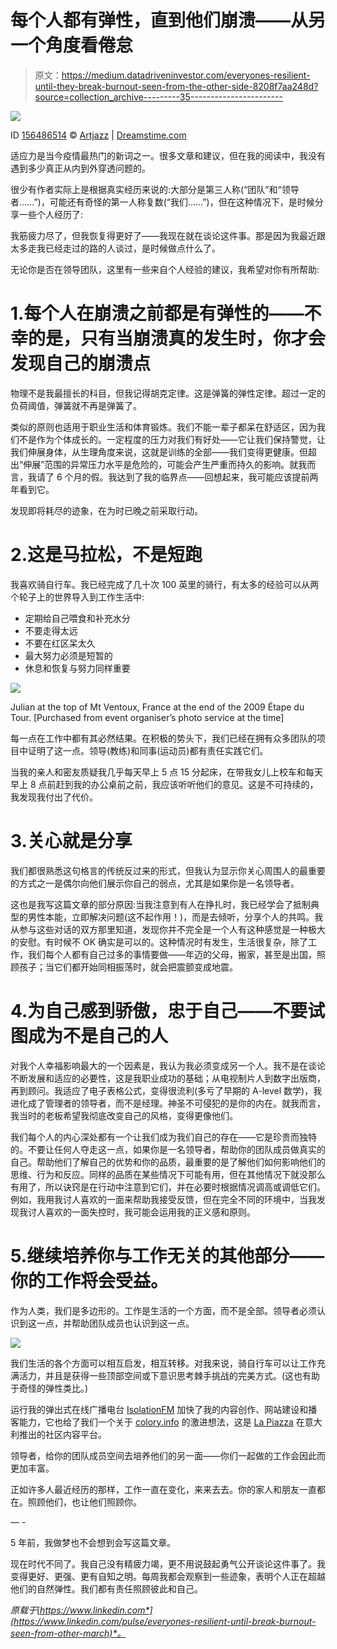 # 每个人都有弹性，直到他们崩溃——从另一个角度看倦怠

> 原文：<https://medium.datadriveninvestor.com/everyones-resilient-until-they-break-burnout-seen-from-the-other-side-8208f7aa248d?source=collection_archive---------35----------------------->

![](img/5ab4932e61e7336e2bf55f048724c7df.png)

ID [156486514](https://www.dreamstime.com/rainbow-plastic-slinky-toy-duotone-shadows-multicolored-statching-spiral-pink-lavender-background-place-text-image156486514) © [Artjazz](https://www.dreamstime.com/artjazz_info) | [Dreamstime.com](https://www.dreamstime.com/photos-images/coil-spring-stretch.html)

适应力是当今疫情最热门的新词之一。很多文章和建议，但在我的阅读中，我没有遇到多少真正从内到外穿透问题的。

很少有作者实际上是根据真实经历来说的:大部分是第三人称(“团队”和“领导者……”)，可能还有奇怪的第一人称复数(“我们……”)，但在这种情况下，是时候分享一些个人经历了:

我筋疲力尽了，但我恢复得更好了——我现在就在谈论这件事。那是因为我最近跟太多走我已经走过的路的人谈过，是时候做点什么了。

无论你是否在领导团队，这里有一些来自个人经验的建议，我希望对你有所帮助:

# 1.每个人在崩溃之前都是有弹性的——不幸的是，只有当崩溃真的发生时，你才会发现自己的崩溃点

物理不是我最擅长的科目，但我记得胡克定律。这是弹簧的弹性定律。超过一定的负荷阈值，弹簧就不再是弹簧了。

类似的原则也适用于职业生活和体育锻炼。我们不能一辈子都呆在舒适区，因为我们不是作为个体成长的。一定程度的压力对我们有好处——它让我们保持警觉，让我们伸展身体，从生理角度来说，这就是训练的全部——我们变得更健康。但超出“伸展”范围的异常压力水平是危险的，可能会产生严重而持久的影响。就我而言，我请了 6 个月的假。我达到了我的临界点——回想起来，我可能应该提前两年看到它。

发现即将耗尽的迹象，在为时已晚之前采取行动。

# 2.这是马拉松，不是短跑

我喜欢骑自行车。我已经完成了几十次 100 英里的骑行，有太多的经验可以从两个轮子上的世界导入到工作生活中:

*   定期给自己喂食和补充水分
*   不要走得太远
*   不要在红区呆太久
*   最大努力必须是短暂的
*   休息和恢复与努力同样重要

![](img/1edec0697ba38b3db10cf25952236450.png)

Julian at the top of Mt Ventoux, France at the end of the 2009 Étape du Tour. [Purchased from event organiser’s photo service at the time]

每一点在工作中都有其必然结果。在积极的势头下，我们已经在拥有众多团队的项目中证明了这一点。领导(教练)和同事(运动员)都有责任实践它们。

当我的亲人和密友质疑我几乎每天早上 5 点 15 分起床，在带我女儿上校车和每天早上 8 点前赶到我的办公桌前之前，我应该听听他们的意见。这是不可持续的，我发现我付出了代价。

# 3.关心就是分享

我们都很熟悉这句格言的传统反过来的形式，但我认为显示你关心周围人的最重要的方式之一是偶尔向他们展示你自己的弱点，尤其是如果你是一名领导者。

这也是我写这篇文章的部分原因:当我注意到有人在挣扎时，我已经学会了抵制典型的男性本能，立即解决问题(这不起作用！)，而是去倾听，分享个人的共鸣。我从参与这些对话的双方那里知道，发现你并不完全是一个人有这种感觉是一种极大的安慰。有时候不 OK 确实是可以的。这种情况时有发生，生活很复杂，除了工作，我们每个人都有自己过多的事情要做——年迈的父母，搬家，甚至是出国，照顾孩子；当它们都开始同相振荡时，就会把震颤变成地震。

# 4.为自己感到骄傲，忠于自己——不要试图成为不是自己的人

对我个人幸福影响最大的一个因素是，我认为我必须变成另一个人。我不是在谈论不断发展和适应的必要性，这是我职业成功的基础；从电视制片人到数字出版商，再到顾问。我适应了电子表格公式，变得很流利(多亏了早期的 A-level 数学)，我进化成了管理者的领导者，而不是经理。神圣不可侵犯的是你的内在。就我而言，我当时的老板希望我彻底改变自己的风格，变得更像他们。

我们每个人的内心深处都有一个让我们成为我们自己的存在——它是珍贵而独特的。不要让任何人夺走这一点，如果你是一名领导者，帮助你的团队成员做真实的自己。帮助他们了解自己的优势和你的品质，最重要的是了解他们如何影响他们的思维、行为和反应。同样的品质在某些情况下可能有用，但在其他情况下就没那么有用了，所以诀窍是在行动中注意到它们，并在必要时根据情况调高或调低它们。例如，我用我讨人喜欢的一面来帮助我接受反馈，但在完全不同的环境中，当我发现我讨人喜欢的一面失控时，我可能会运用我的正义感和原则。

# 5.继续培养你与工作无关的其他部分——你的工作将会受益。

作为人类，我们是多边形的。工作是生活的一个方面，而不是全部。领导者必须认识到这一点，并帮助团队成员也认识到这一点。

![](img/2c872ffc661dd7d297e8164f4816b550.png)

我们生活的各个方面可以相互启发，相互转移。对我来说，骑自行车可以让工作充满活力，并且是获得一些顶部空间或下意识思考棘手挑战的完美方式。(这也有助于奇怪的弹性类比。)

运行我的弹出式在线广播电台 [IsolationFM](https://isolationfm.online/) 加快了我的内容创作、网站建设和播客能力，它也给了我们一个关于 [colory.info](https://colory.info) 的激进想法，这是 [La Piazza](https://lapiazzagroup.com) 在意大利推出的社区内容平台。

领导者，给你的团队成员空间去培养他们的另一面——你们一起做的工作会因此而更加丰富。

正如许多人最近经历的那样，工作一直在变化，来来去去。你的家人和朋友一直都在。照顾他们，也让他们照顾你。

— -

5 年前，我做梦也不会想到会写这篇文章。

现在时代不同了。我自己没有精疲力竭，更不用说鼓起勇气公开谈论这件事了。我变得更好、更强、更有自知之明。每周我都会观察到一些迹象，表明个人正在超越他们的自然弹性。我们都有责任照顾彼此和自己。

*原载于*[*https://www.linkedin.com*](https://www.linkedin.com/pulse/everyones-resilient-until-break-burnout-seen-from-other-march)*。*